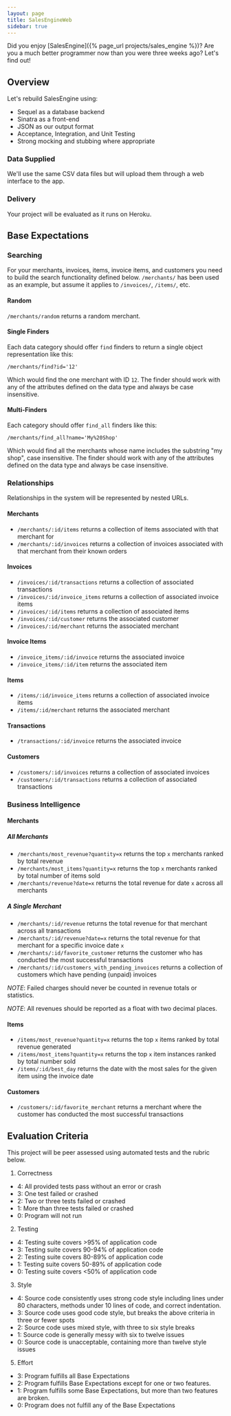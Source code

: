 ```yaml
---
layout: page
title: SalesEngineWeb
sidebar: true
---
```


Did you enjoy [SalesEngine]({% page_url projects/sales_engine %})? Are you a much better programmer now than you were three weeks ago? Let's find out!

## Overview

Let's rebuild SalesEngine using:

* Sequel as a database backend
* Sinatra as a front-end
* JSON as our output format
* Acceptance, Integration, and Unit Testing
* Strong mocking and stubbing where appropriate

### Data Supplied

We'll use the same CSV data files but will upload them through a web interface to the app.

### Delivery

Your project will be evaluated as it runs on Heroku.

## Base Expectations

### Searching

For your merchants, invoices, items, invoice items, and customers you need to build the search functionality defined below. `/merchants/` has been used as an example, but assume it applies to `/invoices/`, `/items/`, etc.

#### Random

`/merchants/random` returns a random merchant.

#### Single Finders

Each data category should offer `find` finders to return a single object representation like this:

```
/merchants/find?id='12'
``` 

Which would find the one merchant with ID `12`. The finder should work with any of the attributes defined on the data type and always be case insensitive.

#### Multi-Finders

Each category should offer `find_all` finders like this:

```
/merchants/find_all?name='My%20Shop'
```

Which would find all the merchants whose name includes the substring "my shop", case insensitive. The finder should work with any of the attributes defined on the data type and always be case insensitive.

### Relationships

Relationships in the system will be represented by nested URLs.

#### Merchants

* `/merchants/:id/items` returns a collection of items associated with that merchant for
* `/merchants/:id/invoices` returns a collection of invoices associated with that merchant from their known orders

#### Invoices

* `/invoices/:id/transactions` returns a collection of associated transactions
* `/invoices/:id/invoice_items` returns a collection of associated invoice items
* `/invoices/:id/items` returns a collection of associated items
* `/invoices/:id/customer` returns the associated customer
* `/invoices/:id/merchant` returns the associated merchant

#### Invoice Items

* `/invoice_items/:id/invoice` returns the associated invoice
* `/invoice_items/:id/item` returns the associated item

#### Items

* `/items/:id/invoice_items` returns a collection of associated invoice items
* `/items/:id/merchant` returns the associated merchant

#### Transactions

* `/transactions/:id/invoice` returns the associated invoice

#### Customers

* `/customers/:id/invoices` returns a collection of associated invoices
* `/customers/:id/transactions` returns a collection of associated transactions

### Business Intelligence

#### Merchants

##### All Merchants

* `/merchants/most_revenue?quantity=x` returns the top `x` merchants ranked by total revenue
* `/merchants/most_items?quantity=x` returns the top `x` merchants ranked by total number of items sold
* `/merchants/revenue?date=x` returns the total revenue for date `x` across all merchants

##### A Single Merchant

* `/merchants/:id/revenue` returns the total revenue for that merchant across all transactions
* `/merchants/:id/revenue?date=x` returns the total revenue for that merchant for a specific invoice date `x`
* `/merchants/:id/favorite_customer` returns the customer who has conducted the most successful transactions
* `/merchants/:id/customers_with_pending_invoices` returns a collection of customers which have pending (unpaid) invoices

_NOTE_: Failed charges should never be counted in revenue totals or statistics.

_NOTE_: All revenues should be reported as a float with two decimal places.

#### Items

* `/items/most_revenue?quantity=x` returns the top `x` items ranked by total revenue generated
* `/items/most_items?quantity=x` returns the top `x` item instances ranked by total number sold
* `/items/:id/best_day` returns the date with the most sales for the given item using the invoice date

#### Customers

* `/customers/:id/favorite_merchant` returns a merchant where the customer has conducted the most successful transactions

## Evaluation Criteria

This project will be peer assessed using automated tests and the rubric below.

1. Correctness
  * 4: All provided tests pass without an error or crash
  * 3: One test failed or crashed
  * 2: Two or three tests failed or crashed
  * 1: More than three tests failed or crashed
  * 0: Program will not run
2. Testing
  * 4: Testing suite covers >95% of application code
  * 3: Testing suite covers 90-94% of application code
  * 2: Testing suite covers 80-89% of application code
  * 1: Testing suite covers 50-89% of application code
  * 0: Testing suite covers <50% of application code
3. Style
  * 4: Source code consistently uses strong code style including lines under 80 characters, methods under 10 lines of code, and correct indentation.
  * 3: Source code uses good code style, but breaks the above criteria in three or fewer spots
  * 2: Source code uses mixed style, with three to six style breaks
  * 1: Source code is generally messy with six to twelve issues
  * 0: Source code is unacceptable, containing more than twelve style issues
5. Effort
  * 3: Program fulfills all Base Expectations
  * 2: Program fulfills Base Expectations except for one or two features.
  * 1: Program fulfills some Base Expectations, but more than two features are broken.
  * 0: Program does not fulfill any of the Base Expectations
